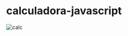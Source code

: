 # calculadora-javascript
 
![calc](https://github.com/DevMateusmac/calculadora-javascript/assets/99038035/1e6050cd-eafe-4f97-a415-bed934367e27)
